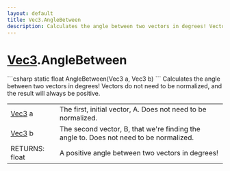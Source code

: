 ```yaml
---
layout: default
title: Vec3.AngleBetween
description: Calculates the angle between two vectors in degrees! Vectors do not need to be normalized, and the result will always be positive.
---
```

# [Vec3]({{site.url}}/Pages/StereoKit/Vec3.html).AngleBetween

<div class='signature' markdown='1'>
```csharp
static float AngleBetween(Vec3 a, Vec3 b)
```
Calculates the angle between two vectors in degrees!
Vectors do not need to be normalized, and the result will always be
positive.
</div>

|  |  |
|--|--|
|[Vec3]({{site.url}}/Pages/StereoKit/Vec3.html) a|The first, initial vector, A. Does not need to be             normalized.|
|[Vec3]({{site.url}}/Pages/StereoKit/Vec3.html) b|The second vector, B, that we're finding the             angle to. Does not need to be normalized.|
|RETURNS: float|A positive angle between two vectors in degrees!|




